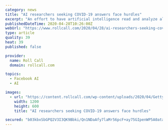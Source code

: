 ```yaml
---
category: news
title: "AI researchers seeking COVID-19 answers face hurdles"
excerpt: "An effort to have artificial intelligence read and analyze all the world's articles on coronavirus is proving to be more difficult than first envisioned"
publishedDateTime: 2020-04-28T10:26:00Z
webUrl: "https://www.rollcall.com/2020/04/28/ai-researchers-seeking-covid-19-answers-face-hurdles/"
type: article
quality: 39
heat: 39
published: false

provider:
  name: Roll Call
  domain: rollcall.com

topics:
  - Facebook AI
  - AI

images:
  - url: "https://content.rollcall.com/wp-content/uploads/2020/04/GettyImages-1220888366.jpg?resize=1200,600"
    width: 1200
    height: 600
    title: "AI researchers seeking COVID-19 answers face hurdles"

secured: "b03kbxSbGPQ2V3I3QK9Bbki/Qn1NDaAfy7laMr56pcF+ay75GIpenWP5A0atantLO8aIdLmk+qahpdavr02qYw/qqH1ecryY8gYOucp2lQ65UzEaJ9jQVBQrK+VyMDODve1uuehlWQrU1KbgSmjeR84eH1rCtSIi0OZVhpdUjPxa0AZLuzMhRI6TF1bCCfItqkbZ5PpSs8Fg8yhcBkrMsy2hiQlQxRqqdt0X0K4LpqsJXPGIckeVbmnX4AulhQ7AB4iVUz6PBlKlfpOoUQF7DGZvsd3FpNJ458aV/2D38oWs23hPcXdgPIno0n/estE/B62UJFoKepAUIodFL8VPlADHD8tMCPOcXq73WbYDUikmLkHMMME15+7wDdmBl4Bwu+TaIfw7bE3SlWOGRTnScoSO69VoT5sImSqOXYmYQPQEfJjnVOXcGskaH9uouWybsOxE9KmOUphnWm37xBC5dWgQPNkH+ZYD9l6Ot+vv8Z4=;t8mhzw91T07tnz8GUWfIcA=="
---
```


